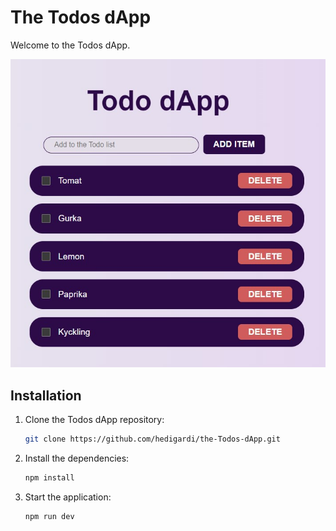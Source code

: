 # The Todos dApp
Welcome to the Todos dApp.

<img src="https://github.com/hedigardi/the-Todos-dApp/blob/main/todos/src/assets/website.jpg" alt="The Todos App" width="650px">

## Installation
1. Clone the Todos dApp repository:
   ```bash
   git clone https://github.com/hedigardi/the-Todos-dApp.git
    ```
2. Install the dependencies:
   ```bash
   npm install
    ```
3. Start the application:
   ```bash
   npm run dev
    ```